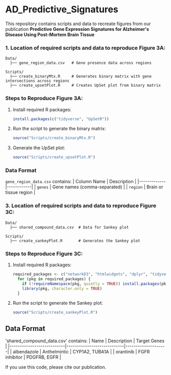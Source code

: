 # AD_Predictive_Signatures

This repository contains scripts and data to recreate figures from our publication **Predictive Gene Expression Signatures for Alzheimer's Disease Using Post-Mortem Brain Tissue**

### 1. Location of required scripts and data to reproduce **Figure 3A**:
```
Data/
  ├── gene_region_data.csv   # Gene presence data across regions

Scripts/
  ├── create_binaryMtx.R     # Generates binary matrix with gene intersections across regions
  ├── create_upsetPlot.R     # Creates UpSet plot from binary matrix
```

### Steps to Reproduce Figure 3A:
1. Install required R packages:
   ```r
   install.packages(c("tidyverse", "UpSetR"))
   ```
2. Run the script to generate the binary matrix:
   ```r
   source("Scripts/create_binaryMtx.R")
   ```
3. Generate the UpSet plot:
   ```r
   source("Scripts/create_upsetPlot.R")
   ```

### Data Format
`gene_region_data.csv` contains:
| Column Name | Description |
|-------------|------------|
| `genes`     | Gene names (comma-separated) |
| `region`    | Brain or tissue region |


### 3. Location of required scripts and data to reproduce **Figure 3C**:
```
Data/
  ├── shared_compound_data.csv  # Data for Sankey plot

Scripts/
  ├── create_sankeyPlot.R       # Generates the Sankey plot
```
### Steps to Reproduce Figure 3C:
1. Install required R packages:
   ```r 
   required_packages <- c("networkD3", "htmlwidgets", "dplyr", "tidyverse", "webshot", "jsonlite")
     for (pkg in required_packages) {
       if (!requireNamespace(pkg, quietly = TRUE)) install.packages(pkg)
       library(pkg, character.only = TRUE)
     }
   ```
2. Run the script to generate the Sankey plot:
   ```r
   source("Scripts/create_sankeyPlot.R")
   ```
## Data Format
'shared_compound_data.csv' contains:
| Name                      | Description                | Target Genes       |
|---------------------------|----------------------------|--------------------|
| albendazole               | Anthelmintic               | CYP1A2, TUBA1A    |
| orantinib                 | FGFR inhibitor             | PDGFRB, EGFR      |

If you use this code, please cite our publication.

